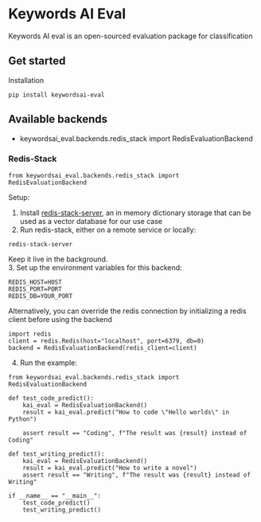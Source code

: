 # Keywords AI Eval
Keywords AI eval is an open-sourced evaluation package for classification


## Get started
Installation
```
pip install keywordsai-eval
```


## Available backends
- keywordsai_eval.backends.redis_stack import RedisEvaluationBackend

### Redis-Stack
```
from keywordsai_eval.backends.redis_stack import RedisEvaluationBackend
```
Setup:

1. Install [redis-stack-server](https://redis.io/docs/latest/operate/oss_and_stack/install/install-stack/), an in memory dictionary storage that can be used as a vector database for our use case
2. Run redis-stack, either on a remote service or locally:
```
redis-stack-server
```
Keep it live in the background.  
3. Set up the environment variables for this backend:
```
REDIS_HOST=HOST
REDIS_PORT=PORT
REDIS_DB=YOUR_PORT
```
Alternatively, you can override the redis connection by initializing a redis client before using the backend
```
import redis
client = redis.Redis(host="localhost", port=6379, db=0)
backend = RedisEvaluationBackend(redis_client=client)
```
4. Run the example:
```
from keywordsai_eval.backends.redis_stack import RedisEvaluationBackend

def test_code_predict():
    kai_eval = RedisEvaluationBackend()
    result = kai_eval.predict("How to code \"Hello worlds\" in Python")

    assert result == "Coding", f"The result was {result} instead of Coding"

def test_writing_predict():
    kai_eval = RedisEvaluationBackend()
    result = kai_eval.predict("How to write a novel")
    assert result == "Writing", f"The result was {result} instead of Writing"

if __name__ == "__main__":
    test_code_predict()
    test_writing_predict()
```

